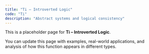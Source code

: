 ```yaml
---
title: "Ti – Introverted Logic"
code: "Ti"
description: "Abstract systems and logical consistency"
---
```


This is a placeholder page for **Ti – Introverted Logic**.

You can update this page with examples, real-world applications, and analysis of how this function appears in different types.
